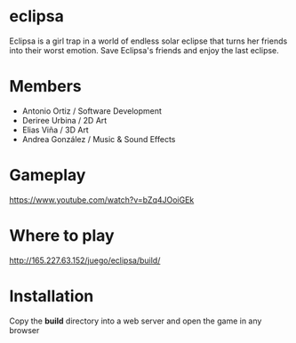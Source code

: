 # eclipsa

Eclipsa is a girl trap in a world of endless solar eclipse that turns her friends into their worst emotion. Save Eclipsa's friends and enjoy the last eclipse.

# Members
- Antonio Ortiz / Software Development
- Deriree Urbina / 2D Art
- Elias Viña / 3D Art
- Andrea González / Music & Sound Effects
# Gameplay
https://www.youtube.com/watch?v=bZq4JOoiGEk

# Where to play
http://165.227.63.152/juego/eclipsa/build/

# Installation
Copy the **build** directory into a web server and open the game in any browser
